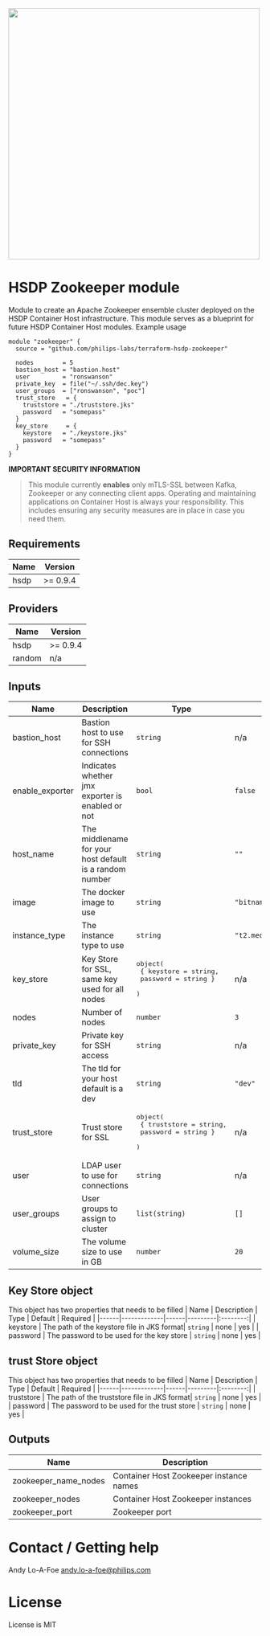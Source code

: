 <img src="https://cdn.rawgit.com/hashicorp/terraform-website/master/content/source/assets/images/logo-hashicorp.svg" width="500px">

# HSDP Zookeeper module

Module to create an Apache Zookeeper ensemble cluster deployed
on the HSDP Container Host infrastructure. This module serves as a 
blueprint for future HSDP Container Host modules. Example usage

```hcl
module "zookeeper" {
  source = "github.com/philips-labs/terraform-hsdp-zookeeper"

  nodes        = 5
  bastion_host = "bastion.host"
  user         = "ronswanson"
  private_key  = file("~/.ssh/dec.key")
  user_groups  = ["ronswanson", "poc"]
  trust_store   = {
    truststore = "./truststore.jks"
    password   = "somepass"
  }
  key_store     = {
    keystore   = "./keystore.jks"
    password   = "somepass"
  }
}
```

__IMPORTANT SECURITY INFORMATION__
> This module currently **enables** only mTLS-SSL
> between Kafka, Zookeeper or any connecting client apps.
> Operating and maintaining applications on Container Host is always
> your responsibility. This includes ensuring any security 
> measures are in place in case you need them.


## Requirements

| Name | Version |
|------|---------|
| hsdp | >= 0.9.4 |

## Providers

| Name | Version |
|------|---------|
| hsdp | >= 0.9.4 |
| random | n/a |

## Inputs

| Name | Description | Type | Default | Required |
|------|-------------|------|---------|:--------:|
| bastion\_host | Bastion host to use for SSH connections | `string` | n/a | yes |
| enable\_exporter | Indicates whether jmx exporter is enabled or not | `bool` | `false` | no |
| host\_name | The middlename for your host default is a random number | `string` | `""` | no |
| image | The docker image to use | `string` | `"bitnami/zookeeper:latest"` | no |
| instance\_type | The instance type to use | `string` | `"t2.medium"` | no |
| key\_store | Key Store for SSL, same key used for all nodes | <pre>object(<br>    { keystore = string,<br>    password = string }<br>  )</pre> | n/a | yes |
| nodes | Number of nodes | `number` | `3` | no |
| private\_key | Private key for SSH access | `string` | n/a | yes |
| tld | The tld for your host default is a dev | `string` | `"dev"` | no |
| trust\_store | Trust store for SSL | <pre>object(<br>    { truststore = string,<br>    password = string }<br>  )</pre> | n/a | yes |
| user | LDAP user to use for connections | `string` | n/a | yes |
| user\_groups | User groups to assign to cluster | `list(string)` | `[]` | no |
| volume\_size | The volume size to use in GB | `number` | `20` | no |

## Key Store object
This object has two properties that needs to be filled
| Name | Description | Type | Default | Required |
|------|-------------|------|---------|:--------:|
| keystore | The path of the keystore file in JKS format| `string` | none | yes |
| password | The password to be used for the key store | `string` | none | yes |

## trust Store object
This object has two properties that needs to be filled
| Name | Description | Type | Default | Required |
|------|-------------|------|---------|:--------:|
| truststore | The path of the truststore file in JKS format| `string` | none | yes |
| password | The password to be used for the trust store | `string` | none | yes |

## Outputs

| Name | Description |
|------|-------------|
| zookeeper\_name\_nodes | Container Host Zookeeper instance names |
| zookeeper\_nodes | Container Host Zookeeper instances |
| zookeeper\_port | Zookeeper port |

# Contact / Getting help

Andy Lo-A-Foe <andy.lo-a-foe@philips.com>

# License

License is MIT
